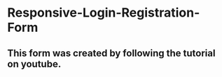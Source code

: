 # Responsive-Login-Registration-Form

## This form was created by following the tutorial on youtube. 

